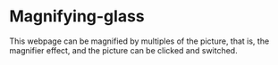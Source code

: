 # Magnifying-glass
This webpage can be magnified by multiples of the picture, that is, the magnifier effect, and the picture can be clicked and switched.
